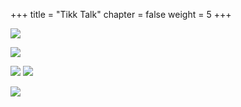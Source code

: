 +++
title = "Tikk Talk"
chapter = false
weight = 5
+++



![](/images/module1/tt-1.png)

![](/images/module1/tt-tile.png)

![](/images/module1/tt-2.png)
![](/images/module1/tt-2-1.png)

![](/images/module1/tt-3.png)


